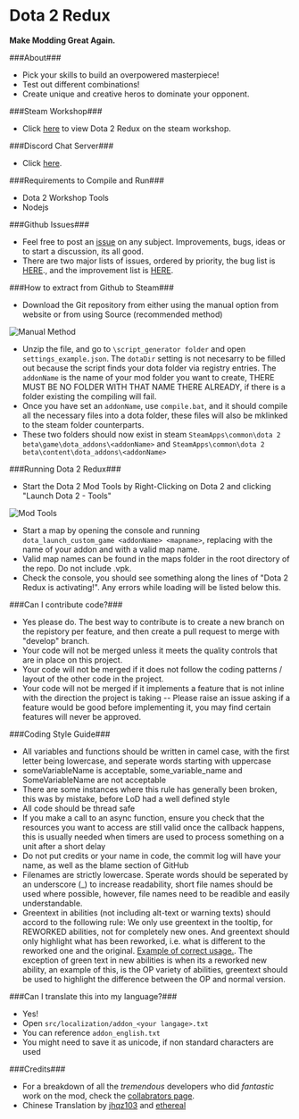 Dota 2 Redux
=====

**Make Modding Great Again.**

###About###
 - Pick your skills to build an overpowered masterpiece!
 - Test out different combinations!
 - Create unique and creative heros to dominate your opponent.

###Steam Workshop###
 - Click [here](https://steamcommunity.com/sharedfiles/filedetails/?id=717356279) to view Dota 2 Redux on the steam workshop.
 
###Discord Chat Server###
 - Click [here](https://discordapp.com/channels/242335821426851842/242335821426851842).

###Requirements to Compile and Run###
 - Dota 2 Workshop Tools
 - Nodejs
 
###Github Issues###
 - Feel free to post an [issue](https://github.com/darklordabc/Dota-2-Redux/issues) on any subject. Improvements, bugs, ideas or to start a discussion, its all good.
 - There are two major lists of issues, ordered by priority, the bug list is [HERE](https://github.com/darklordabc/Dota-2-Redux/milestone/4)., and the improvement list is [HERE](https://github.com/darklordabc/Dota-2-Redux/milestone/5). 

###How to extract from Github to Steam###
 - Download the Git repository from either using the manual option from website or from using Source (recommended method)
 
![Manual Method](http://i.imgur.com/wUGrQRg.png)

 - Unzip the file, and go to `\script_generator folder` and open `settings_example.json`. The `dotaDir` setting is not necesarry to be filled out because the script finds your dota folder via registry entries. The `addonName` is the name of your mod folder you want to create, THERE MUST BE NO FOLDER WITH THAT NAME THERE ALREADY, if there is a folder existing the compiling will fail. 
 - Once you have set an `addonName`, use `compile.bat`, and it should compile all the necessary files into a dota folder, these files will also be mklinked to the steam folder counterparts. 
 - These two folders should now exist in steam `SteamApps\common\dota 2 beta\game\dota_addons\<addonName>` and `SteamApps\common\dota 2 beta\content\dota_addons\<addonName>`

###Running Dota 2 Redux###
 - Start the Dota 2 Mod Tools by Right-Clicking on Dota 2 and clicking "Launch Dota 2 - Tools"

![Mod Tools](http://i.imgur.com/0EsjTMO.png)

 - Start a map by opening the console and running `dota_launch_custom_game <addonName> <mapname>`, replacing <addonName> with the name of your addon and <mapname> with a valid map name.
 - Valid map names can be found in the maps folder in the root directory of the repo. Do not include .vpk.
 - Check the console, you should see something along the lines of "Dota 2 Redux is activating!". Any errors while loading will be listed below this.

###Can I contribute code?###
 - Yes please do. The best way to contribute is to create a new branch on the repistory per feature, and then create a pull request to merge with "develop" branch. 
 - Your code will not be merged unless it meets the quality controls that are in place on this project.
 - Your code will not be merged if it does not follow the coding patterns / layout of the other code in the project.
 - Your code will not be merged if it implements a feature that is not inline with the direction the project is taking -- Please raise an issue asking if a feature would be good before implementing it, you may find certain features will never be approved.

###Coding Style Guide###
 - All variables and functions should be written in camel case, with the first letter being lowercase, and seperate words starting with uppercase
  - someVariableName is acceptable, some_variable_name and SomeVariableName are not acceptable
  - There are some instances where this rule has generally been broken, this was by mistake, before LoD had a well defined style
 - All code should be thread safe
  - If you make a call to an async function, ensure you check that the resources you want to access are still valid once the callback happens, this is usually needed when timers are used to process something on a unit after a short delay
 - Do not put credits or your name in code, the commit log will have your name, as well as the blame section of GitHub
 - Filenames are strictly lowercase. Sperate words should be seperated by an underscore (_) to increase readability, short file names should be used where possible, however, file names need to be readible and easily understandable.
 - Greentext in abilities (not including alt-text or warning texts) should accord to the following rule: We only use greentext in the tooltip, for REWORKED abilities, not for completely new ones. And greentext should only highlight what has been reworked, i.e. what is different to the reworked one and the original. [Example of correct usage.](http://imgur.com/5KWkSh5). The exception of green text in new abilities is when its a reworked new ability, an example of this, is the OP variety of abilities, greentext should be used to highlight the difference between the OP and normal version.

###Can I translate this into my language?###
 - Yes!
 - Open `src/localization/addon_<your langage>.txt`
 - You can reference `addon_english.txt`
 - You might need to save it as unicode, if non standard characters are used

###Credits###
 - For a breakdown of all the _tremendous_ developers who did _fantastic_ work on the mod, check the [collabrators page](https://github.com/darklordabc/Dota-2-Redux/graphs/contributors). 
 - Chinese Translation by [jhqz103](http://steamcommunity.com/profiles/76561198096463858/) and [ethereal](http://steamcommunity.com/profiles/76561198124343304/)
